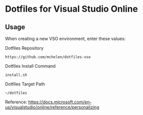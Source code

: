 # Dotfiles for Visual Studio Online



## Usage

When creating a new VSO environment, enter these values:

Dotfiles Repository

    https://github.com/mchelen/dotfiles-vso

Dotfiles Install Command

    install.sh
    
Dotfiles Target Path

    ~/dotfiles


Reference: https://docs.microsoft.com/en-us/visualstudio/online/reference/personalizing

